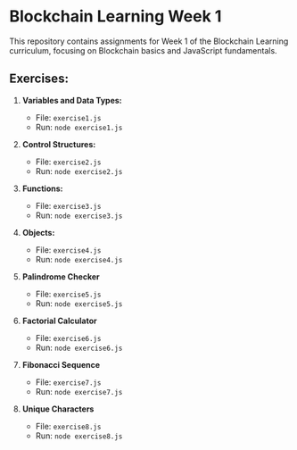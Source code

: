 # Blockchain Learning Week 1

This repository contains assignments for Week 1 of the Blockchain Learning curriculum, focusing on Blockchain basics and JavaScript fundamentals.

## Exercises:

1. **Variables and Data Types:**
   - File: `exercise1.js`
   - Run: `node exercise1.js`

2. **Control Structures:**
   - File: `exercise2.js`
   - Run: `node exercise2.js`

3. **Functions:**
   - File: `exercise3.js`
   - Run: `node exercise3.js`

4. **Objects:**
   - File: `exercise4.js`
   - Run: `node exercise4.js`

5. **Palindrome Checker**
   - File: `exercise5.js`
   - Run: `node exercise5.js`

6. **Factorial Calculator**
   - File: `exercise6.js`
   - Run: `node exercise6.js`

7. **Fibonacci Sequence**
   - File: `exercise7.js`
   - Run: `node exercise7.js`

8. **Unique Characters**
   - File: `exercise8.js`
   - Run: `node exercise8.js`
